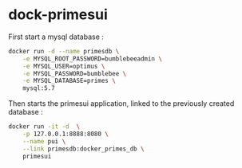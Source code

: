 # dock-primesui

First start a mysql database :

```bash
docker run -d --name primesdb \
	-e MYSQL_ROOT_PASSWORD=bumblebeeadmin \
	-e MYSQL_USER=optimus \
	-e MYSQL_PASSWORD=bumblebee \
	-e MYSQL_DATABASE=primes \
	mysql:5.7
```

Then starts the primesui application, linked to the previously created database :
```bash
docker run -it -d  \
	-p 127.0.0.1:8888:8080 \
	--name pui \
	--link primesdb:docker_primes_db \
	primesui
```


